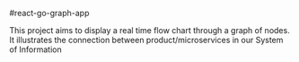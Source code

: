 #react-go-graph-app

This project aims to display a real time flow chart through a graph of nodes. It illustrates the connection between product/microservices in our System of Information